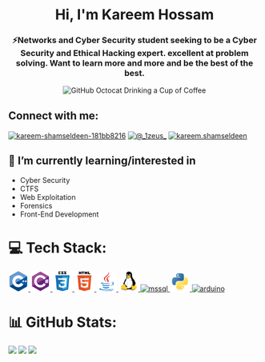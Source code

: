 <h1 align="center">Hi, I'm Kareem Hossam</h1>
<h3 align="center">⚡Networks and Cyber Security student seeking to be a Cyber Security and Ethical Hacking expert. excellent at problem solving. Want to learn more and more and be the best of the best.</h3>

<div align=center>
        <img src="https://www.gifcen.com/wp-content/uploads/2022/06/zoro-gif-10.gif" alt="GitHub Octocat Drinking a Cup of Coffee" height="200">
    </div>

## Connect with me:
<p align="left">
<a href="https://linkedin.com/in/kareem-shamseldeen-181bb8216" target="blank"><img align="center" src="https://raw.githubusercontent.com/rahuldkjain/github-profile-readme-generator/master/src/images/icons/Social/linked-in-alt.svg" alt="kareem-shamseldeen-181bb8216" height="30" width="40" /></a>
<a href="https://twitter.com/@_1zeus_" target="blank"><img align="center" src="https://raw.githubusercontent.com/rahuldkjain/github-profile-readme-generator/master/src/images/icons/Social/twitter.svg" alt="@_1zeus_" height="30" width="40" /></a>
<a href="https://instagram.com/kareem.shamseldeen" target="blank"><img align="center" src="https://raw.githubusercontent.com/rahuldkjain/github-profile-readme-generator/master/src/images/icons/Social/instagram.svg" alt="kareem.shamseldeen" height="30" width="40" /></a>
</p>

## 🧠 I’m currently learning/interested in
* Cyber Security 
* CTFS
* Web Exploitation
* Forensics
* Front-End Development


# 💻 Tech Stack:
<p align="left"> <a href="https://www.w3schools.com/cpp/" target="_blank" rel="noreferrer"> <img src="https://raw.githubusercontent.com/devicons/devicon/master/icons/cplusplus/cplusplus-original.svg" alt="cplusplus" width="40" height="40"/> </a>  <a href="https://www.w3schools.com/cs/" target="_blank" rel="noreferrer"> <img src="https://raw.githubusercontent.com/devicons/devicon/master/icons/csharp/csharp-original.svg" alt="csharp" width="40" height="40"/> </a> <a href="https://www.w3schools.com/css/" target="_blank" rel="noreferrer"> <img src="https://raw.githubusercontent.com/devicons/devicon/master/icons/css3/css3-original-wordmark.svg" alt="css3" width="40" height="40"/> </a> <a href="https://www.w3.org/html/" target="_blank" rel="noreferrer"> <img src="https://raw.githubusercontent.com/devicons/devicon/master/icons/html5/html5-original-wordmark.svg" alt="html5" width="40" height="40"/> </a> <a href="https://www.java.com" target="_blank" rel="noreferrer"> <img src="https://raw.githubusercontent.com/devicons/devicon/master/icons/java/java-original.svg" alt="java" width="40" height="40"/> </a> <a href="https://www.linux.org/" target="_blank" rel="noreferrer"> <img src="https://raw.githubusercontent.com/devicons/devicon/master/icons/linux/linux-original.svg" alt="linux" width="40" height="40"/> </a> <a href="https://www.microsoft.com/en-us/sql-server" target="_blank" rel="noreferrer"> <img src="https://www.svgrepo.com/show/303229/microsoft-sql-server-logo.svg" alt="mssql" width="40" height="40"/> </a> <a href="https://www.python.org" target="_blank" rel="noreferrer"> <img src="https://raw.githubusercontent.com/devicons/devicon/master/icons/python/python-original.svg" alt="python" width="40" height="40"/> </a> <a href="https://www.arduino.cc/" target="_blank" rel="noreferrer"> <img src="https://cdn.worldvectorlogo.com/logos/arduino-1.svg" alt="arduino" width="40" height="40"/> </a></p>

# 📊 GitHub Stats:
![](https://github-readme-stats.vercel.app/api?username=KareemShamsEldeen&theme=gotham&hide_border=false&include_all_commits=true&count_private=true)
![](https://github-readme-streak-stats.herokuapp.com/?user=KareemShamsEldeen&theme=gotham&hide_border=false)
![](https://github-readme-stats.vercel.app/api/top-langs/?username=KareemShamsEldeen&theme=gotham&hide_border=false&include_all_commits=true&count_private=true&layout=compact)
